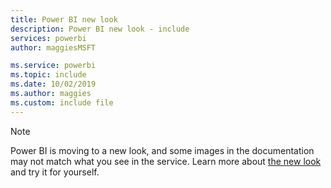 ```yaml
---
title: Power BI new look
description: Power BI new look - include
services: powerbi
author: maggiesMSFT

ms.service: powerbi
ms.topic: include
ms.date: 10/02/2019
ms.author: maggies
ms.custom: include file
---
```


> [!NOTE]
> Power BI is moving to a new look, and some images in the documentation may not match what you see in the service. Learn more about [the new look](../service-new-look.md) and try it for yourself.

